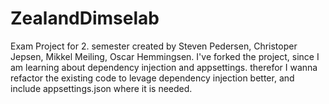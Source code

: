 # ZealandDimselab
Exam Project for 2. semester created by Steven Pedersen, Christoper Jepsen, Mikkel Meiling, Oscar Hemmingsen.
I've forked the project, since I am learning about dependency injection and appsettings.
therefor I wanna  refactor the existing code to levage dependency injection better, and include appsettings.json where it is needed.

